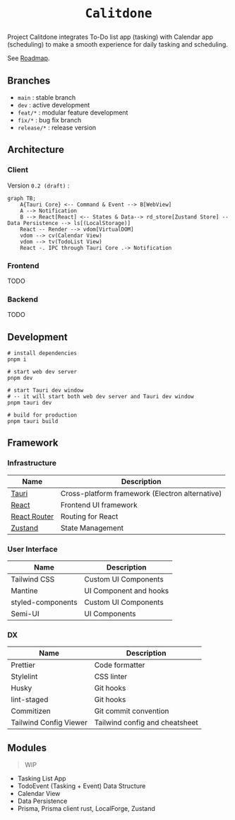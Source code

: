 <h1>
  <p align="center">
    <samp>
      Calitdone
    </samp>
  </p>
</h1>

Project Calitdone integrates To-Do list app (tasking) with Calendar app (scheduling) to make a smooth experience for
daily tasking and scheduling.

See [Roadmap](docs/Roadmap.md).

## Branches

- `main` : stable branch
- `dev` : active development
- `feat/*` : modular feature development
- `fix/*` : bug fix branch
- `release/*` : release version

## Architecture

### Client

Version `0.2 (draft)` :

```mermaid
graph TB;
    A{Tauri Core} <-- Command & Event --> B[WebView]
    A --> Notification
    B --> React[React] <-- States & Data--> rd_store[Zustand Store] -- Data Persistence --> ls[(LocalStorage)]
    React -- Render --> vdom[VirtualDOM]
    vdom --> cv(Calendar View)
    vdom --> tv(TodoList View)
    React -. IPC through Tauri Core .-> Notification

```

### Frontend

TODO

### Backend

TODO

## Development

```shell
# install dependencies
pnpm i

# start web dev server
pnpm dev

# start Tauri dev window
# -- it will start both web dev server and Tauri dev window
pnpm tauri dev

# build for production
pnpm tauri build
```

## Framework

### Infrastructure

| Name                                         | Description                                     |
|----------------------------------------------|-------------------------------------------------|
| [Tauri](https://tauri.app/)                  | Cross-platform framework (Electron alternative) |
| [React](https://reactjs.org)                 | Frontend UI framework                           |
| [React Router](https://reactrouter.com)      | Routing for React                               |
| [Zustand](https://github.com/pmndrs/zustand) | State Management                                |

### User Interface

| Name              | Description            |
|-------------------|------------------------|
| Tailwind CSS      | Custom UI Components   |
| Mantine           | UI Component and hooks |
| styled-components | Custom UI Components   |
| Semi-UI           | UI Components          |

### DX

| Name                   | Description                    |
|------------------------|--------------------------------|
| Prettier               | Code formatter                 |
| Stylelint              | CSS linter                     |
| Husky                  | Git hooks                      |
| lint-staged            | Git hooks                      |
| Commitizen             | Git commit convention          |
| Tailwind Config Viewer | Tailwind config and cheatsheet |

## Modules

> WIP

- Tasking List App
- TodoEvent (Tasking + Event) Data Structure
- Calendar View
- Data Persistence
- Prisma, Prisma client rust, LocalForge, Zustand